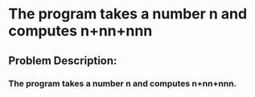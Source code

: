 # The program takes a number n and computes n+nn+nnn

## Problem Description:
### The program takes a number n and computes n+nn+nnn.
